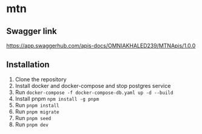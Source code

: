 # mtn

## Swagger link

https://app.swaggerhub.com/apis-docs/OMNIAKHALED239/MTNApis/1.0.0

## Installation

1. Clone the repository
2. Install docker and docker-compose and stop postgres service
3. Run `docker-compose -f docker-compose-db.yaml up -d --build`
4. Install pnpm `npm install -g pnpm`
5. Run `pnpm install`
6. Run `pnpm migrate`
7. Run `pnpm seed`
8. Run `pnpm dev`
